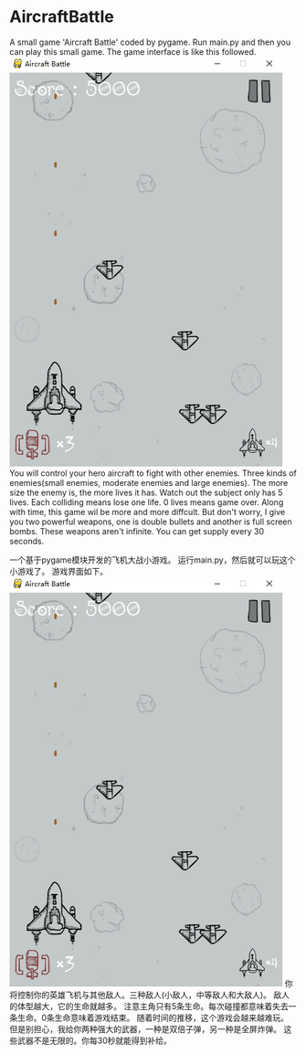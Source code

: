 # AircraftBattle
A small game 'Aircraft Battle' coded by pygame. 
Run main.py and then you can play this small game.
The game interface is like this followed.
![image](images/demo1.png)
You will control your hero aircraft to fight with other enemies. Three kinds of enemies(small enemies, moderate enemies and large enemies).
The more size the enemy is, the more lives it has.
Watch out the subject only has 5 lives. Each colliding means lose one life. 0 lives means game over.
Along with time, this game wil be more and more diffcult. But don't worry, I give you two powerful weapons, one is double bullets and another is full screen bombs.
These weapons aren't infinite. You can get supply every 30 seconds.

一个基于pygame模块开发的飞机大战小游戏。
运行main.py，然后就可以玩这个小游戏了。
游戏界面如下。
![游戏界面](images/demo1.png)
你将控制你的英雄飞机与其他敌人。三种敌人(小敌人，中等敌人和大敌人)。
敌人的体型越大，它的生命就越多。
注意主角只有5条生命。每次碰撞都意味着失去一条生命。0条生命意味着游戏结束。
随着时间的推移，这个游戏会越来越难玩。
但是别担心，我给你两种强大的武器，一种是双倍子弹，另一种是全屏炸弹。
这些武器不是无限的。你每30秒就能得到补给。
